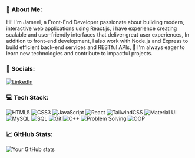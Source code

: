 ### 👋 About Me:
Hi! I'm Jameel, a Front-End Developer passionate about building modern, interactive web applications using React.js,
i have experience creating scalable and user-friendly interfaces that deliver great user experiences,
In addition to front-end development, I also work with Node.js and Express to build efficient back-end services and RESTful APIs,
🚀 I'm always eager to learn new technologies and contribute to impactful projects.


### 🔗 Socials:
[![LinkedIn](https://img.shields.io/badge/LinkedIn-0A66C2?style=for-the-badge&logo=linkedin&logoColor=white)](https://www.linkedin.com/in/jameel-handomeh-38197b235/)




### 💻 Tech Stack:
![HTML5](https://img.shields.io/badge/HTML5-E34F26?style=for-the-badge&logo=HTML5&logoColor=white)
![CSS3](https://img.shields.io/badge/CSS3-1572B6?style=for-the-badge&logo=CSS3&logoColor=white)
![JavaScript](https://img.shields.io/badge/JavaScript-F7DF1E?style=for-the-badge&logo=JavaScript&logoColor=black)
![React](https://img.shields.io/badge/React-20232A?style=for-the-badge&logo=React&logoColor=61DAFB)
![TailwindCSS](https://img.shields.io/badge/Tailwind_CSS-38B2AC?style=for-the-badge&logo=tailwind-css&logoColor=white)
![Material UI](https://img.shields.io/badge/MUI-007FFF?style=for-the-badge&logo=mui&logoColor=white)
![MySQL](https://img.shields.io/badge/MySQL-4479A1?style=for-the-badge&logo=MySQL&logoColor=white)
![SQL](https://img.shields.io/badge/SQL-336791?style=for-the-badge&logo=postgresql&logoColor=white)
![Git](https://img.shields.io/badge/Git-F05032?style=for-the-badge&logo=git&logoColor=white)
![C++](https://img.shields.io/badge/C++-00599C?style=for-the-badge&logo=c%2B%2B&logoColor=white)
![Problem Solving](https://img.shields.io/badge/Problem_Solving-FFA116?style=for-the-badge&logo=leetcode&logoColor=white)
![OOP](https://img.shields.io/badge/OOP-6E40C9?style=for-the-badge&logo=code&logoColor=white)


### 📈 GitHub Stats:
![Your GitHub stats](https://github-readme-stats.vercel.app/api?username=handomeh03&show_icons=true&theme=tokyonight)
